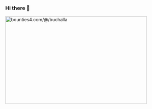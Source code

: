 ### Hi there 👋
<a href="https://bounties4.com/@/buchalla" target="_blank"><img title="bounties4.com/@/buchalla" alt="bounties4.com/@/buchalla" src="https://storage.googleapis.com/profile_avatar/local/0bbefa00-786a-54dc-90d4-e96575fde48c/1686759873697_badge.png" width="445" height="278" /></a>


<!--
**buchalla/buchalla** is a ✨ _special_ ✨ repository because its `README.md` (this file) appears on your GitHub profile.

Here are some ideas to get you started:

- 🔭 I’m currently working on ...
- 🌱 I’m currently learning ...
- 👯 I’m looking to collaborate on ...
- 🤔 I’m looking for help with ...
- 💬 Ask me about ...
- 📫 How to reach me: ...
- 😄 Pronouns: ...
- ⚡ Fun fact: ...
-->
